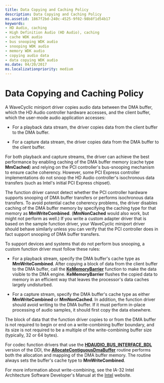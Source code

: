```yaml
---
title: Data Copying and Caching Policy
description: Data Copying and Caching Policy
ms.assetid: 1867f2bd-240c-4525-9f02-98b8f1d54b17
keywords:
- HD Audio, caching
- High Definition Audio (HD Audio), caching
- cache WDK audio
- bus snooping WDK audio
- snooping WDK audio
- memory WDK audio
- copying audio data
- data copying WDK audio
ms.date: 04/20/2017
ms.localizationpriority: medium
---
```


# Data Copying and Caching Policy


A WaveCyclic miniport driver copies audio data between the DMA buffer, which the HD Audio controller hardware accesses, and the client buffer, which the user-mode audio application accesses:

-   For a playback data stream, the driver copies data from the client buffer to the DMA buffer.

-   For a capture data stream, the driver copies data from the DMA buffer to the client buffer.

For both playback and capture streams, the driver can achieve the best performance by enabling caching of the DMA buffer memory (cache type **MmCached**) and relying on the PCI controller's bus-snooping mechanism to ensure cache coherency. However, some PCI Express controller implementations do not snoop the HD Audio controller's isochronous data transfers (such as Intel's initial PCI Express chipset).

The function driver cannot detect whether the PCI controller hardware supports snooping of DMA buffer transfers or performs isochronous data transfers. To avoid potential cache coherency problems, the driver disables caching of the DMA buffer memory by specifying the caching type for that memory as **MmWriteCombined**. (**MmNonCached** would also work, but might not perform as well.) If you write a custom adapter driver that is based on the sample function driver, your WaveCyclic miniport driver should behave similarly unless you can verify that the PCI controller does in fact support snooping of DMA buffer transfers.

To support devices and systems that do not perform bus snooping, a custom function driver must follow these rules:

-   For a playback stream, specify the DMA buffer's cache type as **MmWriteCombined**. After copying a block of data from the client buffer to the DMA buffer, call the [**KeMemoryBarrier**](https://msdn.microsoft.com/library/windows/hardware/ff552971) function to make the data visible to the DMA engine. **KeMemoryBarrier** flushes the copied data to memory in an efficient way that leaves the processor's data caches largely undisturbed.

-   For a capture stream, specify the DMA buffer's cache type as either **MmWriteCombined** or **MmNonCached**. In addition, the function driver should avoid writing to the DMA buffer. If it must perform in-place processing of audio samples, it should first copy the data elsewhere.

The block of data that the function driver copies to or from the DMA buffer is not required to begin or end on a write-combining buffer boundary, and its size is not required to be a multiple of the write-combining buffer size (typically, 32 or 64 bytes).

For codec function drivers that use the [**HDAUDIO\_BUS\_INTERFACE\_BDL**](https://msdn.microsoft.com/library/windows/hardware/ff536416) version of the DDI, the [**AllocateContiguousDmaBuffer**](https://msdn.microsoft.com/library/windows/hardware/ff536178) routine performs both the allocation and mapping of the DMA buffer memory. The routine always sets the buffer's cache type to **MmWriteCombined**.

For more information about write-combining, see the IA-32 Intel Architecture Software Developer's Manual at the [Intel](http://go.microsoft.com/fwlink/p/?linkid=38518) website.

 

 





